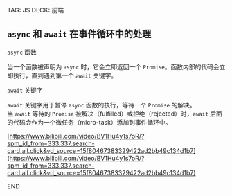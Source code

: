 TAG: JS
DECK: 前端

## `async` 和 `await` 在事件循环中的处理

`async` 函数

当一个函数被声明为 `async` 时，它会立即返回一个 `Promise`。函数内部的代码会立即执行，直到遇到第一个 `await` 关键字。

`await` 关键字

`await` 关键字用于暂停 `async` 函数的执行，等待一个 `Promise` 的解决。当 `await` 等待的 `Promise` 被解决（fulfilled）或拒绝（rejected）时，`await` 后面的代码会作为一个微任务（micro-task）添加到事件循环中。

  

[https://www.bilibili.com/video/BV1Hu4y1s7oR/?spm_id_from=333.337.search-card.all.click&vd_source=15f80467383329422ad2bb49c134d1b7](https://www.bilibili.com/video/BV1Hu4y1s7oR/?spm_id_from=333.337.search-card.all.click&vd_source=15f80467383329422ad2bb49c134d1b7)


END
<!--ID: 1726237506529-->
